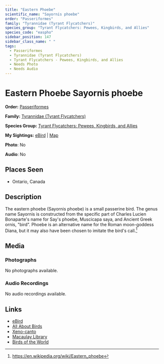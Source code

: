 ```yaml
---
title: "Eastern Phoebe"
scientific_name: "Sayornis phoebe"
order: "Passeriformes"
family: "Tyrannidae (Tyrant Flycatchers)"
species_group: "Tyrant Flycatchers: Pewees, Kingbirds, and Allies"
species_code: "easpho"
sidebar_position: 147
sidebar_class_name: " "
tags: 
  - Passeriformes
  - Tyrannidae (Tyrant Flycatchers)
  - Tyrant Flycatchers - Pewees, Kingbirds, and Allies
  - Needs Photo
  - Needs Audio
---
```


# Eastern Phoebe <span className='sci_name'>Sayornis phoebe</span>

**Order:** [Passeriformes](/tags/passeriformes)

**Family:** [Tyrannidae (Tyrant Flycatchers)](/tags/tyrannidae-tyrant-flycatchers)

**Species Group:** [Tyrant Flycatchers: Pewees, Kingbirds, and Allies](/tags/tyrant-flycatchers-pewees-kingbirds-and-allies)

**My Sightings:** [eBird](https://ebird.org/lifelist?r=world&time=life&spp=easpho) | [Map](/map?species_code=easpho)

**Photo**: No 

**Audio**: No

## Places Seen

* Ontario, Canada

## Description
The eastern phoebe (Sayornis phoebe) is a small passerine bird. The genus name Sayornis is constructed from the specific part of Charles Lucien Bonaparte's name for Say's phoebe, Muscicapa saya, and Ancient Greek ornis, "bird". Phoebe is an alternative name for the Roman moon-goddess Diana, but it may also have been chosen to imitate the bird's call.[^1]

[^1]: https://en.wikipedia.org/wiki/Eastern_phoebe

## Media
### Photographs
No photographs available.

### Audio Recordings
No audio recordings available.

## Links
* [eBird](https://ebird.org/species/easpho) 
* [All About Birds](https://www.allaboutbirds.org/guide/easpho) 
* [Xeno-canto](https://www.xeno-canto.org/species/sayornis-phoebe) 
* [Macaulay Library](https://search.macaulaylibrary.org/catalog?taxonCode=easpho&sort=rating_rank_desc)
* [Birds of the World](https://birdsoftheworld.org/bow/species/easpho)
